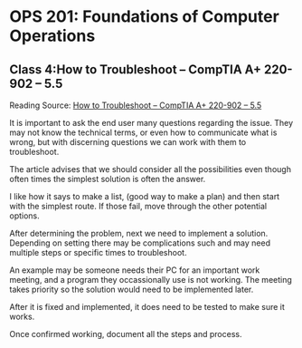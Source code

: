 # OPS 201: Foundations of Computer Operations

## Class 4:How to Troubleshoot – CompTIA A+ 220-902 – 5.5

Reading Source:
[How to Troubleshoot – CompTIA A+ 220-902 – 5.5](https://www.professormesser.com/free-a-plus-training/220-902/how-to-troubleshoot/)

It is important to ask the end user many questions regarding the issue. They may not know the technical terms, or even how to communicate what is wrong, but with discerning questions we can work with them to troubleshoot.

The article advises that we should consider all the possibilities even though often times the simplest solution is often the answer.

I like how it says to make a list, (good way to make a plan) and then start with the simplest route. If those fail, move through the other potential options.

After determining the problem, next we need to implement a solution. Depending on setting there may be complications such and may need multiple steps or specific times to troubleshoot.

An example may be someone needs their PC for an important work meeting, and a program they occassionally use is not working. The meeting takes priority so the solution would need to be implemented later.

After it is fixed and implemented, it does need to be tested to make sure it works.

Once confirmed working, document all the steps and process.